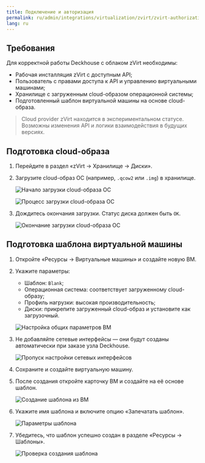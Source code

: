 ```yaml
---
title: Подключение и авторизация
permalink: ru/admin/integrations/virtualization/zvirt/zvirt-authorization.html
lang: ru
---
```


## Требования

Для корректной работы Deckhouse с облаком zVirt необходимы:

- Рабочая инсталляция zVirt с доступным API;
- Пользователь с правами доступа к API и управлению виртуальными машинами;
- Хранилище с загруженным cloud-образом операционной системы;
- Подготовленный шаблон виртуальной машины на основе cloud-образа.

> Cloud provider zVirt находится в экспериментальном статусе. Возможны изменения API и логики взаимодействия в будущих версиях.

## Подготовка cloud-образа

1. Перейдите в раздел «zVirt → Хранилище → Диски».

1. Загрузите cloud-образ ОС (например, `.qcow2` или `.img`) в хранилище.

   ![Начало загрузки cloud-образа ОС](../../../../images/cloud-provider-zvirt/template/step_env_01.png)

   ![Процесс загрузки cloud-образа ОС](../../../../images/cloud-provider-zvirt/template/step_env_02.png)

1. Дождитесь окончания загрузки. Статус диска должен быть `ОК`.

   ![Окончание загрузки cloud-образа ОС](../../../../images/cloud-provider-zvirt/template/step_env_03.png)

## Подготовка шаблона виртуальной машины

1. Откройте «Ресурсы → Виртуальные машины» и создайте новую ВМ.

1. Укажите параметры:

   - Шаблон: `Blank`;
   - Операционная система: соответствует загруженному cloud-образу;
   - Профиль нагрузки: высокая производительность;
   - Диски: прикрепите загруженный cloud-образ и установите как загрузочный.

   ![Настройка общих параметров ВМ](../../../../images/cloud-provider-zvirt/template/step_env_04.png)

1. Не добавляйте сетевые интерфейсы — они будут созданы автоматически при заказе узла Deckhouse.

   ![Пропуск настройки сетевых интерфейсов](../../../../images/cloud-provider-zvirt/template/step_env_05.png)

1. Сохраните и создайте виртуальную машину.

1. После создания откройте карточку ВМ и создайте на её основе шаблон.

   ![Создание шаблона из ВМ](../../../../images/cloud-provider-zvirt/template/step_env_07.png)

1. Укажите имя шаблона и включите опцию «Запечатать шаблон».

   ![Параметры шаблона](../../../../images/cloud-provider-zvirt/template/step_env_08.png)

1. Убедитесь, что шаблон успешно создан в разделе «Ресурсы → Шаблоны».

   ![Проверка создания шаблона](../../../../images/cloud-provider-zvirt/template/step_env_09.png)
